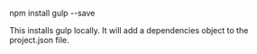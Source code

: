 npm install gulp --save

This installs gulp locally.  It will add a dependencies object to the project.json file.
